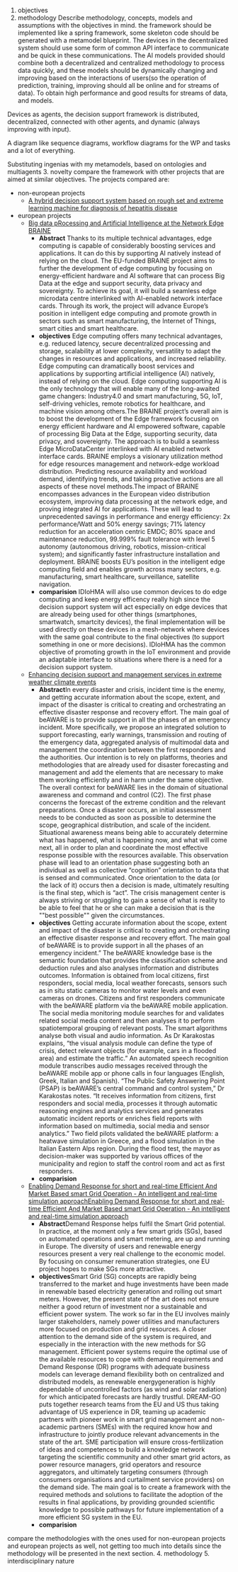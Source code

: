 
1. objectives
2. methodology
Describe methodology, concepts, models and assumptions with the objectives in mind. the framework should be implemented like a spring framework, some skeleton code should be generated with a metamodel blueprint. The devices in the decentralized system should use some form of common API interface to communicate and be quick in these communications. The AI models provided should combine both a decentralized and centralized methodology to process data quickly, and these models should be dynamically changing and improving based on the interactions of users(so the operation of prediction, training, improving should all be online and for streams of data). To obtain high performance and good results for streams of data, and models.

Devices as agents, the decision support framework is distributed, decentralized, connected with other agents, and dynamic (always improving with input).

A diagram like sequence diagrams, workflow diagrams for the WP and tasks and a lot of everything.

Substituting ingenias with my metamodels, based on ontologies and multiagents
3. novelty
compare the framework with other projects that are aimed at similar objectives.
The projects compared are:
- non-european projects
  - [A hybrid decision support system based on rough set and extreme learning machine for diagnosis of hepatitis disease](https://www.sciencedirect.com/science/article/abs/pii/S1568494613001130?casa_token=D6OL0towVDAAAAAA:eBqwdppOaVmgzJmggTfHQszAb25xo6g85cFeuBA9cj0K8e3eCf599Xw68Q5IetrByhY8Sw)
- european projects
  - [Big data pRocessing and Artificial Intelligence at the Network Edge BRAINE](https://cordis.europa.eu/project/id/876967)
    - **Abstract** Thanks to its multiple technical advantages, edge computing is capable of considerably boosting services and applications. It can do this by supporting AI natively instead of relying on the cloud. The EU-funded BRAINE project aims to further the development of edge computing by focusing on energy-efficient hardware and AI software that can process Big Data at the edge and support security, data privacy and sovereignty. To achieve its goal, it will build a seamless edge microdata centre interlinked with AI-enabled network interface cards. Through its work, the project will advance Europe’s position in intelligent edge computing and promote growth in sectors such as smart manufacturing, the Internet of Things, smart cities and smart healthcare.
    - **objectives** Edge computing offers many technical advantages, e.g. reduced latency, secure decentralized processing and storage, scalability at lower complexity, versatility to adapt the changes in resources and applications, and increased reliability. Edge computing can dramatically boost services and applications by supporting artificial intelligence (AI) natively, instead of relying on the cloud. Edge computing supporting AI is the only technology that will enable many of the long-awaited game changers: Industry4.0 and smart manufacturing, 5G, IoT, self-driving vehicles, remote robotics for healthcare, and machine vision among others.The BRAINE project’s overall aim is to boost the development of the Edge framework focusing on energy efficient hardware and AI empowered software, capable of processing Big Data at the Edge, supporting security, data privacy, and sovereignty. The approach is to build a seamless Edge MicroDataCenter interlinked with AI enabled network interface cards. BRAINE employs a visionary utilization method for edge resources management and network-edge workload distribution. Predicting resource availability and workload demand, identifying trends, and taking proactive actions are all aspects of these novel methods.The impact of BRAINE encompasses advances in the European video distribution ecosystem, improving data processing at the network edge, and proving integrated AI for applications. These will lead to unprecedented savings in performance and energy efficiency: 2x performance/Watt and 50% energy savings; 71% latency reduction for an acceleration centric EMDC; 80% space and maintenance reduction, 99.999% fault tolerance with level 5 autonomy (autonomous driving, robotics, mission-critical system); and significantly faster infrastructure installation and deployment. BRAINE boosts EU’s position in the intelligent edge computing field and enables growth across many sectors, e.g. manufacturing, smart healthcare, surveillance, satellite navigation.
    - **comparision** IDIoHMA will also use common devices to do edge computing and keep energy efficency really high since the decision support system will act especially on edge devices that are already being used for other things (smartphones, smartwatch, smartcity devices), the final implementation will be used directly on these devices in a mesh-network where devices with the same goal contribute to the final objectives (to support something in one or more decisions). IDIoHMA has the common objective of promoting growth in the IoT environment and provide an adaptable interface to situations where there is a need for a decision support system. 
  - [Enhancing decision support and management services in extreme weather climate events](https://cordis.europa.eu/project/id/700475)
    - **Abstract**In every disaster and crisis, incident time is the enemy, and getting accurate information about the scope, extent, and impact of the disaster is critical to creating and orchestrating an effective disaster response and recovery effort. The main goal of beAWARE is to provide support in all the phases of an emergency incident. More specifically, we propose an integrated solution to support forecasting, early warnings, transmission and routing of the emergency data, aggregated analysis of multimodal data and management the coordination between the first responders and the authorities. Our intention is to rely on platforms, theories and methodologies that are already used for disaster forecasting and management and add the elements that are necessary to make them working efficiently and in harm under the same objective. The overall context for beAWARE lies in the domain of situational awareness and command and control (C2). The first phase concerns the forecast of the extreme condition and the relevant preparations. Once a disaster occurs, an initial assessment needs to be conducted as soon as possible to determine the scope, geographical distribution, and scale of the incident. Situational awareness means being able to accurately determine what has happened, what is happening now, and what will come next, all in order to plan and coordinate the most effective response possible with the resources available. This observation phase will lead to an orientation phase suggesting both an individual as well as collective “cognition” orientation to data that is sensed and communicated. Once orientation to the data (or the lack of it) occurs then a decision is made, ultimately resulting is the final step, which is “act”. The crisis management center is always striving or struggling to gain a sense of what is reality to be able to feel that he or she can make a decision that is the ""best possible"" given the circumstances.
    - **objectives** Getting accurate information about the scope, extent and impact of the disaster is critical to creating and orchestrating an effective disaster response and recovery effort. The main goal of beAWARE is to provide support in all the phases of an emergency incident.” The beAWARE knowledge base is the semantic foundation that provides the classification scheme and deduction rules and also analyses information and distributes outcomes. Information is obtained from local citizens, first responders, social media, local weather forecasts, sensors such as in situ static cameras to monitor water levels and even cameras on drones.  Citizens and first responders communicate with the beAWARE platform via the beAWARE mobile application. The social media monitoring module searches for and validates related social media content and then analyses it to perform spatiotemporal grouping of relevant posts.  The smart algorithms analyse both visual and audio information. As Dr Karakostas explains, “the visual analysis module can define the type of crisis, detect relevant objects (for example, cars in a flooded area) and estimate the traffic.” An automated speech recognition module transcribes audio messages received through the beAWARE mobile app or phone calls in four languages (English, Greek, Italian and Spanish).  “The Public Safety Answering Point (PSAP) is beAWARE’s central command and control system,” Dr Karakostas notes. “It receives information from citizens, first responders and social media, processes it through automatic reasoning engines and analytics services and generates automatic incident reports or enriches field reports with information based on multimedia, social media and sensor analytics.” Two field pilots validated the beAWARE platform: a heatwave simulation in Greece, and a flood simulation in the Italian Eastern Alps region. During the flood test, the mayor as decision-maker was supported by various offices of the municipality and region to staff the control room and act as first responders.
    - **comparision**
  - [Enabling Demand Response for short and real-time Efficient And Market Based smart Grid Operation - An intelligent and real-time simulation approachEnabling Demand Response for short and real-time Efficient And Market Based smart Grid Operation - An intelligent and real-time simulation approach](https://cordis.europa.eu/project/id/641794)
    - **Abstract**Demand Response helps fulfil the Smart Grid potential. In practice, at the moment only a few smart grids (SGs), based on automated operations and smart metering, are up and running in Europe. The diversity of users and renewable energy resources present a very real challenge to the economic model. By focusing on consumer remuneration strategies, one EU project hopes to make SGs more attractive.
    - **objectives**Smart Grid (SG) concepts are rapidly being transferred to the market and huge investments have been made in renewable based electricity generation and rolling out smart meters. However, the present state of the art does not ensure neither a good return of investment nor a sustainable and efficient power system. The work so far in the EU involves mainly larger stakeholders, namely power utilities and manufacturers more focused on production and grid resources. A closer attention to the demand side of the system is required, and especially in the interaction with the new methods for SG management.  Efficient power systems require the optimal use of the available resources to cope with demand requirements and Demand Response (DR) programs with adequate business models can leverage demand flexibility both on centralized and distributed models, as renewable energygeneration is highly dependable of uncontrolled factors (as wind and solar radiation) for which anticipated forecasts are hardly trustful.  DREAM-GO puts together research teams from the EU and US thus taking advantage of US experience in DR, teaming up academic partners with pioneer work in smart grid management and non-academic partners (SMEs) with the required know how and infrastructure to jointly produce relevant advancements in the state of the art. SME participation will ensure cross-fertilization of ideas and competences to build a knowledge network targeting the scientific community and other smart grid actors, as power resource managers, grid operators and resource aggregators, and ultimately targeting consumers (through consumers organisations and curtailment service providers) on the demand side. The main goal is to create a framework with the required methods and solutions to facilitate the adoption of the results in final applications, by providing grounded scientific knowledge to possible pathways for future implementation of a more efficient SG system in the EU.
    - **comparision**

compare the methodologies with the ones used for non-european projects and european projects as well, not getting too much into details since the methodology will be presented in the next section.
4. methodology
5. interdisciplinary nature
